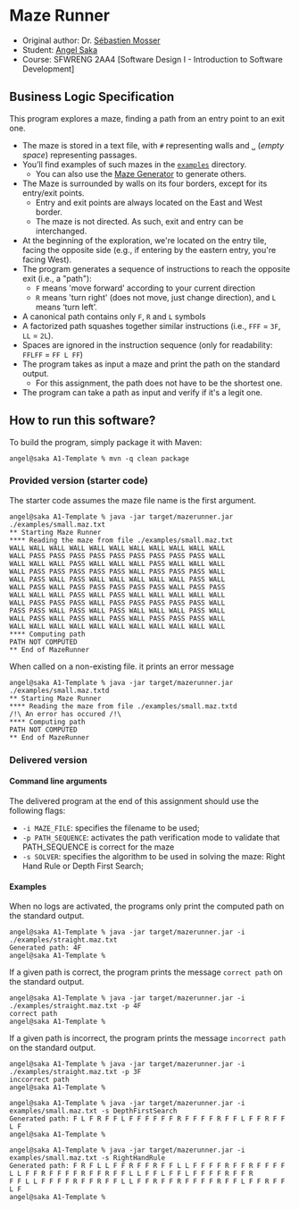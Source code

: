 # Maze Runner

- Original author: Dr. [Sébastien Mosser](https://mosser.github.io)
- Student: [Angel Saka](https://angiez37.github.io)
- Course: SFWRENG 2AA4 [Software Design I - Introduction to Software Development]

## Business Logic Specification

This program explores a maze, finding a path from an entry point to an exit one.

- The maze is stored in a text file, with `#` representing walls and `␣` (_empty space_) representing passages.
- You’ll find examples of such mazes in the [`examples`](./examples) directory. 
    - You can also use the [Maze Generator](https://github.com/ace-lectures/maze-gen) to generate others.
- The Maze is surrounded by walls on its four borders, except for its entry/exit points.
    - Entry and exit points are always located on the East and West border.
    - The maze is not directed. As such, exit and entry can be interchanged.
- At the beginning of the exploration, we're located on the entry tile, facing the opposite side (e.g., if entering by the eastern entry, you're facing West).
- The program generates a sequence of instructions to reach the opposite exit (i.e., a "path"):
    - `F` means 'move forward' according to your current direction
    - `R` means 'turn right' (does not move, just change direction), and `L` means ‘turn left’. 
- A canonical path contains only `F`, `R` and `L` symbols
- A factorized path squashes together similar instructions (i.e., `FFF` = `3F`, `LL` = `2L`).
- Spaces are ignored in the instruction sequence (only for readability: `FFLFF` = `FF L FF`)
- The program takes as input a maze and print the path on the standard output.
    - For this assignment, the path does not have to be the shortest one.
- The program can take a path as input and verify if it's a legit one.

## How to run this software?

To build the program, simply package it with Maven:

```
angel@saka A1-Template % mvn -q clean package 
```

### Provided version (starter code)

The starter code assumes the maze file name is the first argument. 

```
angel@saka A1-Template % java -jar target/mazerunner.jar ./examples/small.maz.txt
** Starting Maze Runner
**** Reading the maze from file ./examples/small.maz.txt
WALL WALL WALL WALL WALL WALL WALL WALL WALL WALL WALL 
WALL PASS PASS PASS PASS PASS PASS PASS PASS PASS WALL 
WALL WALL WALL PASS WALL WALL WALL PASS WALL WALL WALL 
WALL PASS PASS PASS PASS PASS WALL PASS PASS PASS WALL 
WALL PASS WALL PASS WALL WALL WALL WALL WALL PASS WALL 
WALL PASS WALL PASS PASS PASS PASS PASS WALL PASS PASS 
WALL WALL WALL PASS WALL PASS WALL WALL WALL WALL WALL 
WALL PASS PASS PASS WALL PASS PASS PASS PASS PASS WALL 
PASS PASS WALL PASS WALL PASS WALL WALL WALL PASS WALL 
WALL PASS WALL PASS WALL PASS WALL PASS PASS PASS WALL 
WALL WALL WALL WALL WALL WALL WALL WALL WALL WALL WALL 
**** Computing path
PATH NOT COMPUTED
** End of MazeRunner
```

When called on a non-existing file. it prints an error message

```
angel@saka A1-Template % java -jar target/mazerunner.jar ./examples/small.maz.txtd
** Starting Maze Runner
**** Reading the maze from file ./examples/small.maz.txtd
/!\ An error has occured /!\
**** Computing path
PATH NOT COMPUTED
** End of MazeRunner
```

### Delivered version

#### Command line arguments

The delivered program at the end of this assignment should use the following flags:

- `-i MAZE_FILE`: specifies the filename to be used;
- `-p PATH_SEQUENCE`: activates the path verification mode to validate that PATH_SEQUENCE is correct for the maze
- `-s SOLVER`: specifies the algorithm to be used in solving the maze: Right Hand Rule or Depth First Search;

#### Examples

When no logs are activated, the programs only print the computed path on the standard output.

```
angel@saka A1-Template % java -jar target/mazerunner.jar -i ./examples/straight.maz.txt
Generated path: 4F
angel@saka A1-Template %
```

If a given path is correct, the program prints the message `correct path` on the standard output.

```
angel@saka A1-Template % java -jar target/mazerunner.jar -i ./examples/straight.maz.txt -p 4F
correct path
angel@saka A1-Template %
```

If a given path is incorrect, the program prints the message `incorrect path` on the standard output.

```
angel@saka A1-Template % java -jar target/mazerunner.jar -i ./examples/straight.maz.txt -p 3F
inccorrect path
angel@saka A1-Template %
```

```
angel@saka A1-Template % java -jar target/mazerunner.jar -i examples/small.maz.txt -s DepthFirstSearch
Generated path: F L F R F F L F F F F F F R F F F F R F F L F F R F F L F
angel@saka A1-Template %
```

```
angel@saka A1-Template % java -jar target/mazerunner.jar -i examples/small.maz.txt -s RightHandRule
Generated path: F R F L L F F R F F R F F L L F F F F R F F R F F F F L L F F R F F F F R F F R F F L L F F L F F L F F F F R F F R
F F L L F F F F R F F R F F L L F F R F F R F F F F R F F L F F R F F L F
angel@saka A1-Template %
```

